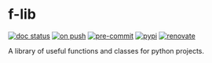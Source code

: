 # f-lib

[![doc status](https://readthedocs.org/projects/f-lib/badge/?version=latest)](https://f-lib.readthedocs.io/en/latest/?badge=latest)
[![on push](https://github.com/finleyfamily/f-lib/actions/workflows/on-push.yml/badge.svg)](https://github.com/finleyfamily/f-lib/actions/workflows/on-push.yml)
[![pre-commit](https://img.shields.io/badge/pre--commit-enabled-brightgreen?logo=pre-commit)](https://github.com/pre-commit/pre-commit)
[![pypi](https://img.shields.io/pypi/v/f-lib?style=flat)](https://pypi.org/project/f-lib/)
[![renovate](https://img.shields.io/badge/enabled-brightgreen?logo=renovatebot&logoColor=%2373afae&label=renovate)](https://developer.mend.io/)

A library of useful functions and classes for python projects.
